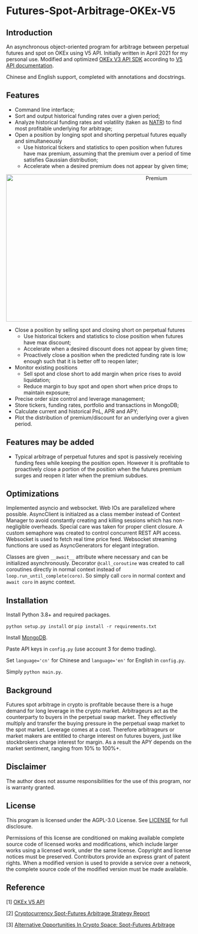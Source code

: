 # Futures-Spot-Arbitrage-OKEx-V5

## Introduction

An asynchronous object-oriented program for arbitrage between perpetual futures and spot on OKEx using V5 API. Initially
written in April 2021 for my personal use. Modified and
optimized [OKEx V3 API SDK](https://github.com/okex/V3-Open-API-SDK)
according to [V5 API documentation](https://www.okex.com/docs-v5/en).

Chinese and English support, completed with annotations and docstrings.

## Features

* Command line interface;
* Sort and output historical funding rates over a given period;
* Analyze historical funding rates and volatility (taken as [NATR](https://www.macroption.com/normalized-atr/)) to find
  most profitable underlying for arbitrage;
* Open a position by longing spot and shorting perpetual futures equally and simultaneously
    * Use historical tickers and statistics to open position when futures have max premium, assuming that the premium
      over a period of time satisfies Gaussian distribution;
    * Accelerate when a desired premium does not appear by given time;

<p align="center">
  <img width="800" height="400" src="https://raw.githubusercontent.com/Aureliano90/Futures-Spot-Arbitrage-OKEx-V5/main/gaussian.png" alt='Premium'>
</p>

* Close a position by selling spot and closing short on perpetual futures
    * Use historical tickers and statistics to close position when futures have max discount;
    * Accelerate when a desired discount does not appear by given time;
    * Proactively close a position when the predicted funding rate is low enough such that it is better off to reopen
      later;
* Monitor existing positions
    * Sell spot and close short to add margin when price rises to avoid liquidation;
    * Reduce margin to buy spot and open short when price drops to maintain exposure;
* Precise order size control and leverage management;
* Store tickers, funding rates, portfolio and transactions in MongoDB;
* Calculate current and historical PnL, APR and APY;
* Plot the distribution of premium/discount for an underlying over a given period.

## Features may be added

* Typical arbitrage of perpetual futures and spot is passively receiving funding fees while keeping the position open.
  However it is profitable to proactively close a portion of the position when the futures premium surges and reopen it
  later when the premium subdues.

## Optimizations

Implemented asyncio and websocket. Web IOs are parallelized where possible. AsyncClient is initialzed as a class member
instead of Context Manager to avoid constantly creating and killing sessions which has non-negligible overheads. Special
care was taken for proper client closure. A custom semaphore was created to control concurrent REST API access.
Websocket is used to fetch real time price feed. Websocket streaming functions are used as AsyncGenerators for elegant
integration.

Classes are given `__await__` attribute where necessary and can be initialized asynchronously.
Decorator `@call_coroutine` was created to call coroutines directly in normal context instead
of `loop.run_until_complete(coro)`. So simply call `coro` in normal context and `await coro` in async context.

## Installation

Install Python 3.8+ and required packages.

`python setup.py install`
or
`pip install -r requirements.txt`

Install [MongoDB](https://www.mongodb.com/try/download/community).

Paste API keys in `config.py` (use account 3 for demo trading).

Set `language='cn'` for Chinese and `language='en'` for English in `config.py`.

Simply `python main.py`.

## Background

Futures spot arbitrage in crypto is profitable because there is a huge demand for long leverage in the crypto market.
Arbitrageurs act as the counterparty to buyers in the perpetual swap market. They effectively multiply and transfer the
buying pressure in the perpetual swap market to the spot market. Leverage comes at a cost. Therefore arbitrageurs or
market makers are entitled to charge interest on futures buyers, just like stockbrokers charge interest for margin. As a
result the APY depends on the market sentiment, ranging from 10% to 100%+.

## Disclaimer

The author does not assume responsibilities for the use of this program, nor is warranty granted.

## License

This program is licensed under the AGPL-3.0 License. See [LICENSE](https://github.com/Aureliano90/Futures-Spot-Arbitrage-OKEx-V5/blob/main/LICENSE) for full disclosure.

Permissions of this license are conditioned on
making available complete source code of licensed works and modifications, which include larger works using a licensed
work, under the same license. Copyright and license notices must be preserved. Contributors provide an express grant of
patent rights. When a modified version is used to provide a service over a network, the complete source code of the
modified version must be made available.

## Reference

[1] [OKEx V5 API](https://www.okex.com/docs-v5/en)

[2] [Cryptocurrency Spot-Futures Arbitrage Strategy Report](https://www.okex.com/academy/en/spot-futures-arbitrage-strategy-report-2)

[3] [Alternative Opportunities In Crypto Space: Spot-Futures Arbitrage](https://seekingalpha.com/article/4410256-alternative-opportunities-in-crypto-spot-futures-arbitrage)

